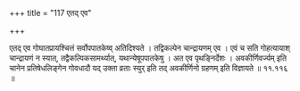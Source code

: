 +++
title = "117 एतद् एव"

+++

एतद् एव गोघातप्रायश्चित्तं सर्वोपपातकेष्व् अतिदिश्यते । तद्विकल्पेन चान्द्रायणम् एव । एवं च सति गोहत्यायाश् चान्द्रायणं न स्यात्, तद्वैकल्पिकसामर्थ्यात्, यथान्येषूपपातकेषु । अत एव पृथङ्निर्देशः । अवकीर्णिवर्ज्यम् इति चानेन प्रतिषेधलिङ्गेन गोवधादौ यद् उक्ता व्रताः स्युर् इति तद् अवकीर्णिनो ग्रहणम् इति विज्ञायते ॥ ११.११६ ॥